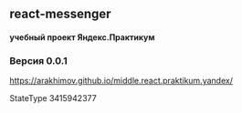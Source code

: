 ## react-messenger
#### учебный проект Яндекс.Практикум

### Версия 0.0.1

https://arakhimov.github.io/middle.react.praktikum.yandex/

StateType
3415942377
